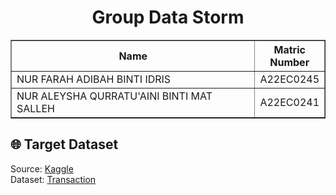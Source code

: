 <h1 align="center"> 
  Group Data Storm
  <br>
</h1>

<table border="solid">
  <tr>
    <th>Name</th>
    <th>Matric Number</th>
  </tr>
  <tr>
    <td width=80%>NUR FARAH ADIBAH BINTI IDRIS</td>
    <td>A22EC0245</td>
  </tr>
  <tr>
    <td width=80%>NUR ALEYSHA QURRATU'AINI BINTI MAT SALLEH</td>
    <td>A22EC0241</td>
  </tr>
</table>
<!-- <br>
<br> -->

## 🌐 Target Dataset

Source: [Kaggle](https://www.kaggle.com/)
<br>
Dataset: [Transaction](https://www.kaggle.com/datasets/ismetsemedov/transactions)




